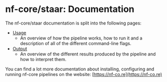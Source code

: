 # nf-core/staar: Documentation

The nf-core/staar documentation is split into the following pages:

- [Usage](usage.md)
  - An overview of how the pipeline works, how to run it and a description of all of the different command-line flags.
- [Output](output.md)
  - An overview of the different results produced by the pipeline and how to interpret them.

You can find a lot more documentation about installing, configuring and running nf-core pipelines on the website: [https://nf-co.re](https://nf-co.re)
